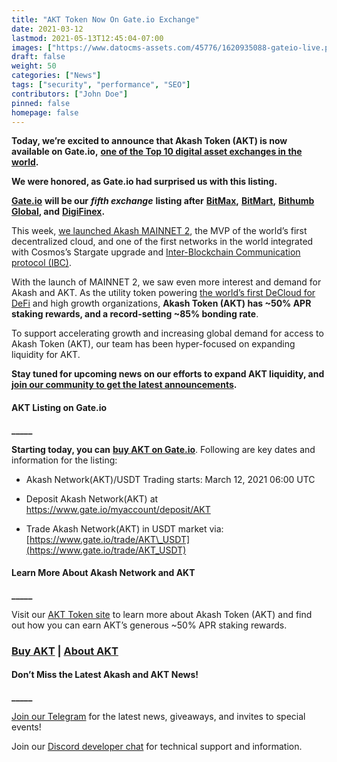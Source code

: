 ```yaml
---
title: "AKT Token Now On Gate.io Exchange"
date: 2021-03-12
lastmod: 2021-05-13T12:45:04-07:00
images: ["https://www.datocms-assets.com/45776/1620935088-gateio-live.png"]
draft: false
weight: 50
categories: ["News"]
tags: ["security", "performance", "SEO"]
contributors: ["John Doe"]
pinned: false
homepage: false
---
```

  
**Today, we’re excited to announce that Akash Token (AKT) is now available on Gate.io,** [**one of the Top 10 digital asset exchanges in the world**](https://www.coingecko.com/en/exchanges)**.**  

**We were honored, as Gate.io had surprised us with this listing.**   

[**Gate.io**](https://www.gate.io/) **will be our** _**fifth exchange**_ **listing after** [**BitMax**](https://bitmax.io/en/global-digital-asset-platform)**,** [**BitMart**](https://www.bitmart.com/)**,** [**Bithumb Global**](https://www.bithumb.pro/en-us)**, and** [**DigiFinex**](https://www.digifinex.com/en-ww/)**.**  

This week, [we launched Akash MAINNET 2](https://akash.network/blog/akash-network-launches-akash-mainnet-2-the-first-decentralized-open-source-cloud/), the MVP of the world’s first decentralized cloud, and one of the first networks in the world integrated with Cosmos’s Stargate upgrade and [Inter-Blockchain Communication protocol (IBC)](https://akash.network/blog/akash-network-develops-critical-ibc-relayer-for-inter-blockchain-communication-protocol/).   

With the launch of MAINNET 2, we saw even more interest and demand for Akash and AKT. As the utility token powering [the world’s first DeCloud for DeFi](https://akash.network/blog/akash-decloud-for-defi/) and high growth organizations, **Akash Token (AKT) has ~50% APR staking rewards, and a record-setting ~85% bonding rate**.  

To support accelerating growth and increasing global demand for access to Akash Token (AKT), our team has been hyper-focused on expanding liquidity for AKT.   

**Stay tuned for upcoming news on our efforts to expand AKT liquidity, and** [**join our community to get the latest announcements**](https://t.me/AkashNW)**.** 

#### **AKT Listing on Gate.io**  
**\_\_\_\_\_**

**Starting today, you can** [**buy AKT on Gate.io**](https://www.gate.io/). Following are key dates and information for the listing:  

*   Akash Network(AKT)/USDT Trading starts: March 12, 2021 06:00 UTC
    
*   Deposit Akash Network(AKT) at https://www.gate.io/myaccount/deposit/AKT
    
*   Trade Akash Network(AKT) in USDT market via: [https://www.gate.io/trade/AKT\_USDT](https://www.gate.io/trade/AKT_USDT)
    

#### **Learn More About Akash Network and AKT**  
**\_\_\_\_\_**

Visit our [AKT Token site](https://akash.network/token/) to learn more about Akash Token (AKT) and find out how you can earn AKT’s generous ~50% APR staking rewards.  

### [**Buy AKT**](https://www.gate.io/) **|** [**About AKT**](https://akash.network/token/)  

#### **Don’t Miss the Latest Akash and AKT News!**  
**\_\_\_\_\_**

[Join our Telegram](https://t.me/AkashNW) for the latest news, giveaways, and invites to special events!

Join our [Discord developer chat](https://discord.com/invite/DxftX67) for technical support and information.